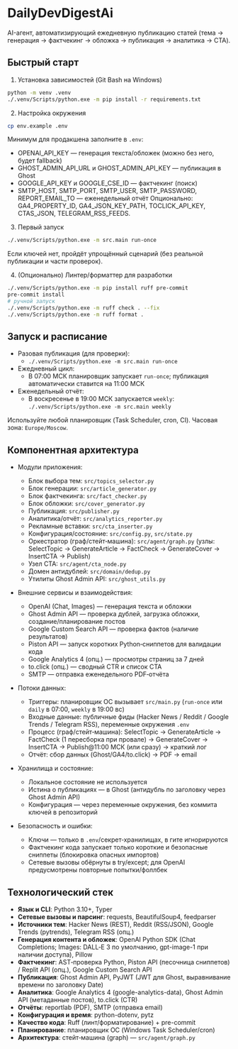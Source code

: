 # DailyDevDigestAi

AI-агент, автоматизирующий ежедневную публикацию статей (тема → генерация → фактчекинг → обложка → публикация → аналитика → CTA).

## Быстрый старт

1) Установка зависимостей (Git Bash на Windows)
```bash
python -m venv .venv
./.venv/Scripts/python.exe -m pip install -r requirements.txt
```

2) Настройка окружения
```bash
cp env.example .env
```
Минимум для продакшена заполните в `.env`:
- OPENAI_API_KEY — генерация текста/обложек (можно без него, будет fallback)
- GHOST_ADMIN_API_URL и GHOST_ADMIN_API_KEY — публикация в Ghost
- GOOGLE_API_KEY и GOOGLE_CSE_ID — фактчекинг (поиск)
- SMTP_HOST, SMTP_PORT, SMTP_USER, SMTP_PASSWORD, REPORT_EMAIL_TO — еженедельный отчёт
Опционально: GA4_PROPERTY_ID, GA4_JSON_KEY_PATH, TOCLICK_API_KEY, CTAS_JSON, TELEGRAM_RSS_FEEDS.

3) Первый запуск
```bash
./.venv/Scripts/python.exe -m src.main run-once
```
Если ключей нет, пройдёт упрощённый сценарий (без реальной публикации и части проверок).

4) (Опционально) Линтер/форматтер для разработки
```bash
./.venv/Scripts/python.exe -m pip install ruff pre-commit
pre-commit install
# ручной запуск
./.venv/Scripts/python.exe -m ruff check . --fix
./.venv/Scripts/python.exe -m ruff format .
```

## Запуск и расписание

- Разовая публикация (для проверки):
  - `./.venv/Scripts/python.exe -m src.main run-once`
- Ежедневный цикл:
  - В 07:00 МСК планировщик запускает `run-once`; публикация автоматически ставится на 11:00 МСК
- Еженедельный отчёт:
  - В воскресенье в 19:00 МСК запускается `weekly`: `./.venv/Scripts/python.exe -m src.main weekly`

Используйте любой планировщик (Task Scheduler, cron, CI). Часовая зона: `Europe/Moscow`.

## Компонентная архитектура

- Модули приложения:
  - Блок выбора тем: `src/topics_selector.py`
  - Блок генерации: `src/article_generator.py`
  - Блок фактчекинга: `src/fact_checker.py`
  - Блок обложки: `src/cover_generator.py`
  - Публикация: `src/publisher.py`
  - Аналитика/отчёт: `src/analytics_reporter.py`
  - Рекламные вставки: `src/cta_inserter.py`
  - Конфигурация/состояние: `src/config.py`, `src/state.py`
  - Оркестратор (граф/стейт‑машина): `src/agent/graph.py` (узлы: SelectTopic → GenerateArticle → FactCheck → GenerateCover → InsertCTA → Publish)
  - Узел CTA: `src/agent/cta_node.py`
  - Домен антидублей: `src/domain/dedup.py`
  - Утилиты Ghost Admin API: `src/ghost_utils.py`

- Внешние сервисы и взаимодействия:
  - OpenAI (Chat, Images) — генерация текста и обложки
  - Ghost Admin API — проверка дублей, загрузка обложки, создание/планирование постов
  - Google Custom Search API — проверка фактов (наличие результатов)
  - Piston API — запуск коротких Python‑сниппетов для валидации кода
  - Google Analytics 4 (опц.) — просмотры страниц за 7 дней
  - to.click (опц.) — сводный CTR и список CTA
  - SMTP — отправка еженедельного PDF‑отчёта

- Потоки данных:
  - Триггеры: планировщик ОС вызывает `src/main.py` (`run-once` или `daily` в 07:00, `weekly` в 19:00 вс)
  - Входные данные: публичные фиды (Hacker News / Reddit / Google Trends / Telegram RSS), переменные окружения `.env`
  - Процесс (граф/стейт‑машина): SelectTopic → GenerateArticle → FactCheck (1 пересборка при провале) → GenerateCover → InsertCTA → Publish@11:00 МСК (или сразу) → краткий лог
  - Отчёт: сбор данных (Ghost/GA4/to.click) → PDF → email

- Хранилища и состояние:
  - Локальное состояние не используется
  - Истина о публикациях — в Ghost (антидубль по заголовку через Ghost Admin API)
  - Конфигурация — через переменные окружения, без коммита ключей в репозиторий

- Безопасность и ошибки:
  - Ключи — только в `.env`/секрет‑хранилищах, в гите игнорируются
  - Фактчекинг кода запускает только короткие и безопасные сниппеты (блокировка опасных импортов)
  - Сетевые вызовы обёрнуты в try/except; для OpenAI предусмотрены повторные попытки/фоллбек

## Технологический стек

- **Язык и CLI**: Python 3.10+, Typer
- **Сетевые вызовы и парсинг**: requests, BeautifulSoup4, feedparser
- **Источники тем**: Hacker News (REST), Reddit (RSS/JSON), Google Trends (pytrends), Telegram RSS (опц.)
- **Генерация контента и обложек**: OpenAI Python SDK (Chat Completions; Images: DALL‑E 3 по умолчанию, gpt-image-1 при наличии доступа), Pillow
- **Фактчекинг**: AST‑проверка Python, Piston API (песочница сниппетов) / Replit API (опц.), Google Custom Search API
- **Публикация**: Ghost Admin API, PyJWT (JWT для Ghost, выравнивание времени по заголовку Date)
- **Аналитика**: Google Analytics 4 (google-analytics-data), Ghost Admin API (метаданные постов), to.click (CTR)
- **Отчёты**: reportlab (PDF), SMTP (отправка email)
- **Конфигурация и время**: python-dotenv, pytz
- **Качество кода**: Ruff (линт/форматирование) + pre-commit
- **Планирование**: планировщик ОС (Windows Task Scheduler/cron)
- **Архитектура**: стейт‑машина (graph) — `src/agent/graph.py`
